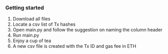### Getting started

1. Download all files
2. Locate a csv list of Tx hashes
3. Open main.py and follow the suggestion on naming the column header
4. Run main.py
5. Enjoy a cup of tea
6. A new csv file is created with the Tx ID and gas fee in ETH
